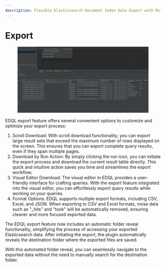 ```yaml
---
description: Flexible Elasticsearch Document Index Data Export with Multiple Formats
---
```


# Export

<figure><img src="/.gitbook/assets/image-(4).png" alt=""><figcaption></figcaption></figure>

EDQL export feature offers several convenient options to customize and optimize your export process:

1. Scroll Download: With scroll download functionality, you can export large result sets that exceed the maximum number of rows displayed on the screen. This ensures that you can export complete query results, even if they span multiple pages.
2. Download by Run Action: By simply clicking the run icon, you can initiate the export process and download the current result table directly. This quick and intuitive action saves you time and streamlines the export workflow.
3. Visual Editor Download: The visual editor in EDQL provides a user-friendly interface for crafting queries. With the export feature integrated into the visual editor, you can effortlessly export query results while working on your queries.
4. Format Options: EDQL supports multiple export formats, including CSV, Excel, and JSON. When exporting to CSV and Excel formats, noise data such as "\_hits" and "took" will be automatically removed, ensuring cleaner and more focused exported data.

The EDQL export feature now includes an automatic folder reveal functionality, simplifying the process of accessing your exported Elasticsearch data. After initiating the export, the plugin automatically reveals the destination folder where the exported files are saved.

With this automated folder reveal, you can seamlessly navigate to the exported data without the need to manually search for the destination folder.&#x20;
